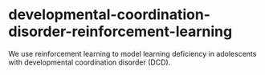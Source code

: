 # developmental-coordination-disorder-reinforcement-learning
We use reinforcement learning to model learning deficiency in adolescents with developmental coordination disorder (DCD). 
